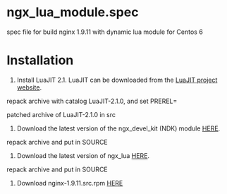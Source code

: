 # ngx_lua_module.spec
spec file for build nginx 1.9.11 with dynamic lua module for Centos 6

Installation
============

1. Install LuaJIT 2.1. LuaJIT can be downloaded from the [LuaJIT project website](http://luajit.org/download.html).

 repack archive with catalog LuaJIT-2.1.0, and set PREREL=
 
 patched archive of LuaJIT-2.1.0 in src

1. Download the latest version of the ngx_devel_kit (NDK) module [HERE](https://github.com/simpl/ngx_devel_kit/tags).
 
 repack archive and put in SOURCE

1. Download the latest version of ngx_lua [HERE](https://github.com/openresty/lua-nginx-module/tags).

 repack archive and put in SOURCE

1. Download nginx-1.9.11.src.rpm [HERE](http://nginx.org/packages/mainline/centos/6/SRPMS/)

